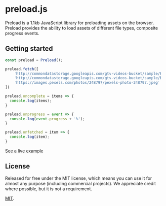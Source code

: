 # preload.js

Preload is a 1.1kb JavaScript library for preloading assets on the browser. Preload provides the ability to load assets of different
file types, composite progress events.

## Getting started

```js
const preload = Preload();

preload.fetch([
    'http://commondatastorage.googleapis.com/gtv-videos-bucket/sample/ForBiggerEscapes.mp4',
    'http://commondatastorage.googleapis.com/gtv-videos-bucket/sample/BigBuckBunny.mp4',
    'https://images.pexels.com/photos/248797/pexels-photo-248797.jpeg'
])

preload.oncomplete = items => {
  console.log(items);
}

preload.onprogress = event => {
  console.log(event.progress + '%');
}

preload.onfetched = item => {
  console.log(item);
}
```

<a href="https://andreupifarre.github.io/preload.js/docs/index.html">See a live example</a>

## License

Released for free under the MIT license, which means you can use it for almost any purpose (including commercial projects). We appreciate credit where possible, but it is not a requirement.

[MIT](LICENSE).
